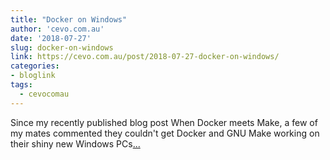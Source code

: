 ```yaml
---
title: "Docker on Windows"
author: 'cevo.com.au'
date: '2018-07-27'
slug: docker-on-windows
link: https://cevo.com.au/post/2018-07-27-docker-on-windows/
categories:
- bloglink
tags:
  - cevocomau
---
```


Since my recently published blog post When Docker meets Make, a few of my mates commented they couldn't get Docker and GNU Make working on their shiny new Windows PCs[... <i class="fas fa-external-link-alt"></i>](https://cevo.com.au/post/2018-07-27-docker-on-windows/)

